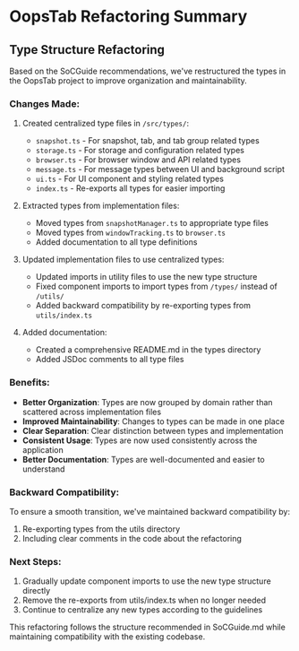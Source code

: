 # OopsTab Refactoring Summary

## Type Structure Refactoring

Based on the SoCGuide recommendations, we've restructured the types in the OopsTab project to improve organization and maintainability.

### Changes Made:

1. Created centralized type files in `/src/types/`:

   - `snapshot.ts` - For snapshot, tab, and tab group related types
   - `storage.ts` - For storage and configuration related types
   - `browser.ts` - For browser window and API related types
   - `message.ts` - For message types between UI and background script
   - `ui.ts` - For UI component and styling related types
   - `index.ts` - Re-exports all types for easier importing

2. Extracted types from implementation files:

   - Moved types from `snapshotManager.ts` to appropriate type files
   - Moved types from `windowTracking.ts` to `browser.ts`
   - Added documentation to all type definitions

3. Updated implementation files to use centralized types:

   - Updated imports in utility files to use the new type structure
   - Fixed component imports to import types from `/types/` instead of `/utils/`
   - Added backward compatibility by re-exporting types from `utils/index.ts`

4. Added documentation:
   - Created a comprehensive README.md in the types directory
   - Added JSDoc comments to all type files

### Benefits:

- **Better Organization**: Types are now grouped by domain rather than scattered across implementation files
- **Improved Maintainability**: Changes to types can be made in one place
- **Clear Separation**: Clear distinction between types and implementation
- **Consistent Usage**: Types are now used consistently across the application
- **Better Documentation**: Types are well-documented and easier to understand

### Backward Compatibility:

To ensure a smooth transition, we've maintained backward compatibility by:

1. Re-exporting types from the utils directory
2. Including clear comments in the code about the refactoring

### Next Steps:

1. Gradually update component imports to use the new type structure directly
2. Remove the re-exports from utils/index.ts when no longer needed
3. Continue to centralize any new types according to the guidelines

This refactoring follows the structure recommended in SoCGuide.md while maintaining compatibility with the existing codebase.
